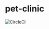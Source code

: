 # pet-clinic
[![CircleCI](https://dl.circleci.com/status-badge/img/gh/MichaelSsSs88/pet-clinic/tree/master.svg?style=svg)](https://dl.circleci.com/status-badge/redirect/gh/MichaelSsSs88/pet-clinic/tree/master)
